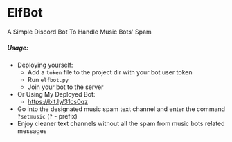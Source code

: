 # ElfBot
A Simple Discord Bot To Handle Music Bots' Spam

##### Usage:
  - Deploying yourself:
    - Add a ```token``` file to the project dir with your bot user token
    - Run ```elfbot.py```
    - Join your bot to the server
  - Or Using My Deployed Bot:
    - https://bit.ly/31cs0qz
  - Go into the designated music spam text channel and enter the command ```?setmusic``` (```?``` - prefix)
  - Enjoy cleaner text channels without all the spam from music bots related messages
